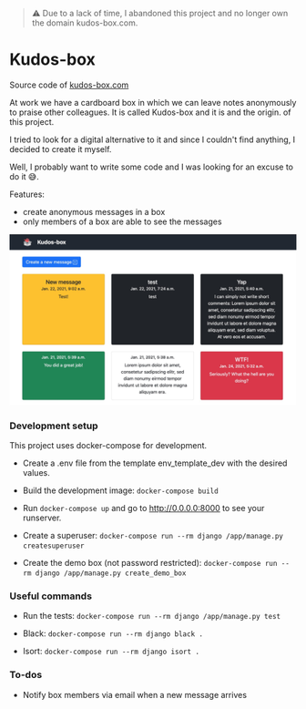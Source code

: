 > ⚠️ Due to a lack of time, I abandoned this project and no longer own the domain kudos-box.com.

# Kudos-box
Source code of  [kudos-box.com](http://kudos-box.com)

At work we have a cardboard box in which we can leave notes anonymously 
to praise other colleagues. It is called Kudos-box and it is and the origin.
of this project. 

I tried to look for a digital alternative to it and since I couldn't find anything, 
I decided to create it myself.

Well, I probably want to write some code and I was looking for an excuse to do it 😅.

Features:
- create anonymous messages in a box 
- only members of a box are able to see the messages

![Kudos-box](https://github.com/abel-castro/kudos-box/blob/main/screenshot.jpg)

### Development setup
This project uses docker-compose for development. 
- Create a .env file from the template env_template_dev with the desired values.

- Build the development image: ```docker-compose build ```

- Run ```docker-compose up``` and go to http://0.0.0.0:8000
to see your runserver.

- Create a superuser:
```docker-compose run --rm django /app/manage.py createsuperuser ```

- Create the demo box (not password restricted):
```docker-compose run --rm django /app/manage.py create_demo_box ```
  
### Useful commands
- Run the tests:
```docker-compose run --rm django /app/manage.py test ```

- Black:
```docker-compose run --rm django black . ```

- Isort:
```docker-compose run --rm django isort . ```

### To-dos
- Notify box members via email when a new message arrives

